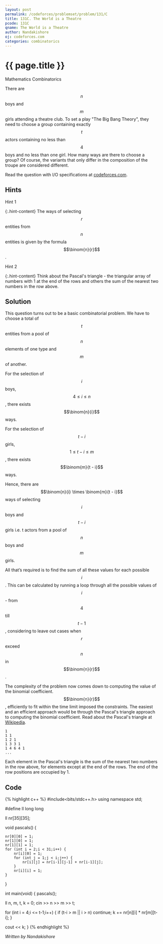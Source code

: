 ```yaml
---
layout: post
permalink: /codeforces/problemset/problem/131/C
title: 131C. The World is a Theatre
pcode: 131C
qname: The World is a Theatre
author: Nandakishore
oj: codeforces.com
categories: combinatorics
---
```


{{ page.title }}
================

<span class="tag-boxed">Mathematics</span>
<span class="tag-boxed">Combinatorics</span>

There are $$n$$ boys and $$m$$ girls attending a theatre club. To set a play "The Big Bang Theory", they need to choose a group containing exactly $$t$$ actors containing no less than $$4$$ boys and no less than one girl. How many ways are there to choose a group? Of course, the variants that only differ in the composition of the troupe are considered different.

Read the question with I/O specifications at [codeforces.com](https://codeforces.com/problemset/problem/131/C/).

Hints
-----

<div>
<a class="hint-button">Hint 1</a>

{:.hint-content}
The ways of selecting $$r$$ entities from $$n$$ entities is given by the formula $$\binom{n}{r}$$.

</div>
<div>
<a class="hint-button">Hint 2</a>

{:.hint-content}
Think about the Pascal's triangle - the triangular array of numbers with 1 at the end of the rows and others the sum of the nearest two numbers in the row above.

</div>

Solution
--------

This question turns out to be a basic combinatorial problem. We have to choose a total of $$t$$ entities from a pool of $$n$$ elements of one type and $$m$$ of another. 

For the selection of $$i$$ boys, $$4 \leq i \leq n$$, there exists $$\binom{n}{i}$$ ways. 

For the selection of $$t - i$$ girls, $$1 \leq t-i \leq m$$, there exists $$\binom{m}{t - i}$$ ways.

Hence, there are $$\binom{n}{i} \times \binom{m}{t - i}$$ ways of selecting $$i$$ boys and $$t-i$$ girls i.e. t actors from a pool of $$n$$ boys and $$m$$ girls.

All that’s required is to find the sum of all these values for each possible $$i$$. This can be calculated by running a loop through all the possible values of $$i$$ - from $$4$$ till $$t - 1$$, considering to leave out cases when $$r$$ exceed $$n$$ in $$\binom{n}{r}$$.

The complexity of the problem now comes down to computing the value of the binomial coefficient. $$\binom{n}{r}$$, efficiently to fit within the time limit imposed the constraints. The easiest and an efficient approach would be through the Pascal's triangle approach to computing the binomial coefficient. Read about the Pascal's triangle at [Wikipedia](https://en.wikipedia.org/wiki/Pascal%27s_triangle). 

~~~
1
1 1
1 2 1
1 3 3 1
1 4 6 4 1
...
~~~

Each element in the Pascal's triangle is the sum of the nearest two numbers in the row above, for elements except at the end of the rows. The end of the row positions are occupied by 1. 


Code
----

{% highlight c++ %}
#include<bits/stdc++.h>
using namespace std;

#define ll long long

ll nr[35][35];

void pascals() {

	nr[0][0] = 1;
	nr[1][0] = 1;
	nr[1][1] = 1;
	for (int i = 2;i < 31;i++) {
		nr[i][0] = 1;
		for (int j = 1;j < i;j++) {
			nr[i][j] = nr[i-1][j-1] + nr[i-1][j];
		}
		nr[i][i] = 1;
	}
}

int main(void) {
	pascals();

  ll n, m, t, k = 0;
  cin >> n >> m >> t;

  for (int i = 4;i <= t-1;i++) {
    if (t-i > m || i > n) continue;
    k += nr[n][i] * nr[m][t-i];
  }
  
  cout << k;
}
{% endhighlight %}

*Written by Nandakishore*
